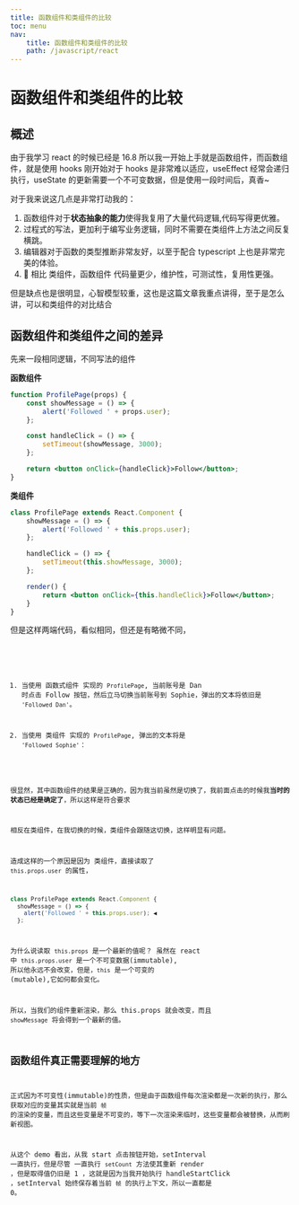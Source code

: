 ```yaml
---
title: 函数组件和类组件的比较
toc: menu
nav:
    title: 函数组件和类组件的比较
    path: /javascript/react
---
```


# 函数组件和类组件的比较

## 概述

由于我学习 react 的时候已经是 16.8 所以我一开始上手就是函数组件，而函数组件，就是使用 hooks 刚开始对于 hooks 是非常难以适应，useEffect 经常会递归执行，useState 的更新需要一个不可变数据，但是使用一段时间后，真香~

对于我来说这几点是非常打动我的：

1. 函数组件对于**状态抽象的能力**使得我复用了大量代码逻辑,代码写得更优雅。
2. 过程式的写法，更加利于编写业务逻辑，同时不需要在类组件上方法之间反复横跳。
3. 编辑器对于函数的类型推断非常友好，以至于配合 typescript 上也是非常完美的体验。
4.  相比 类组件，函数组件 代码量更少，维护性，可测试性，复用性更强。

但是缺点也是很明显，心智模型较重，这也是这篇文章我重点讲得，至于是怎么讲，可以和类组件的对比结合

## 函数组件和类组件之间的差异

先来一段相同逻辑，不同写法的组件

**函数组件**

```jsx | pure
function ProfilePage(props) {
    const showMessage = () => {
        alert('Followed ' + props.user);
    };

    const handleClick = () => {
        setTimeout(showMessage, 3000);
    };

    return <button onClick={handleClick}>Follow</button>;
}
```

**类组件**

```jsx | pure
class ProfilePage extends React.Component {
    showMessage = () => {
        alert('Followed ' + this.props.user);
    };

    handleClick = () => {
        setTimeout(this.showMessage, 3000);
    };

    render() {
        return <button onClick={this.handleClick}>Follow</button>;
    }
}
```

但是这样两端代码，看似相同，但还是有略微不同，

<code src="./demo/compare/demo1.tsx" />

1. 当使用 函数式组件 实现的 `ProfilePage`, 当前账号是 Dan 时点击 Follow 按钮，然后立马切换当前账号到 Sophie，弹出的文本将依旧是 `'Followed Dan'`。

2. 当使用 类组件 实现的 `ProfilePage`, 弹出的文本将是 `'Followed Sophie'`：

很显然，其中函数组件的结果是正确的，因为我当前虽然是切换了，我前面点击的时候我**当时的状态已经是确定了**，所以这样是符合要求

相反在类组件，在我切换的时候，类组件会跟随这切换，这样明显有问题。

造成这样的一个原因是因为 类组件，直接读取了 `this.props.user` 的属性，

```jsx | pure
class ProfilePage extends React.Component {
  showMessage = () => {
    alert('Followed ' + this.props.user); ◀️
  };
```

为什么说读取 `this.props` 是一个最新的值呢？ 虽然在 react 中 `this.props.user` 是一个不可变数据(immutable), 所以他永远不会改变，但是，`this` 是一个可变的 (mutable),它如何都会变化。

所以，当我们的组件重新渲染，那么 this.props 就会改变，而且 `showMessage` 将会得到一个最新的值。

## 函数组件真正需要理解的地方

正式因为不可变性(immutable)的性质，但是由于函数组件每次渲染都是一次新的执行，那么 获取对应的变量其实就是当前 `帧` 的渲染的变量，而且这些变量是不可变的，等下一次渲染来临时，这些变量都会被替换，从而刷新视图。

从这个 demo 看出，从我 start 点击按钮开始，setInterval 一直执行，但是尽管 一直执行 `setCount` 方法使其重新 render ，但是取得值仍旧是 1 ，这就是因为当我开始执行 handleStartClick ，setInterval 始终保存着当前 `帧` 的执行上下文，所以一直都是 0。

<code src="./demo/compare/demo2.tsx" />
